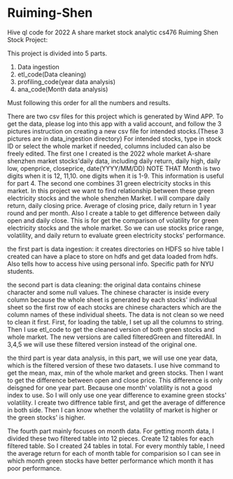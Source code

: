 # Ruiming-Shen
Hive ql code for 2022 A share market stock analytic
cs476 Ruiming Shen Stock Project:

This project is divided into 5 parts.
1. Data ingestion
2. etl_code(Data cleaning)
3. profiling_code(year data analysis)
4. ana_code(Month data analysis)

Must following this order for all the numbers and results.

There are two csv files for this project which is generated by Wind APP. To get the data, please log into this app with a valid account, and follow the 3 pictures instruction on creating a new csv file for intended stocks.(These 3 pictures are in data_ingestion directory) For intended stocks, type in stock ID or select the whole market if needed, columns included can also be freely edited. The first one I created is the 2022 whole market A-share shenzhen market stocks'daily data, including daily return, daily high, daily low, openprice, closeprice, date(YYYY/MM/DD) NOTE THAT Month is two digits when it is 12, 11,10. one digits when it is 1-9. This information is useful for part 4. The second one combines 31 green electricity stocks in this market. In this project we want to find relationship between these green electricity stocks and the whole shenzhen Market. I will compare daily return, daily closing price. Average of closing price, daily return in 1 year round and per month. Also I create a table to get difference between daily open and daily close. This is for get the comparison of volatility for green electricity stocks and the whole market. So we can use stocks price range, volatility, and daily return to evaluate green electricity stocks' performance.

the first part is data ingestion: it creates directories on HDFS so hive table I created can have a place to store on hdfs and get data loaded from hdfs. Also tells how to access hive using personal info. Specific path for NYU students.

the second part is data cleaning: the original data contains chinese character and some null values. The chinese character is inside every column because the whole sheet is generated by each stocks' individual sheet so the first row of each stocks are chinese characters which are the column names of these individual sheets. The data is not clean so we need to clean it first. First, for loading the table, I set up all the columns to string. Then I use etl_code to get the cleaned version of both green stocks and whole market. The new versions are called filteredGreen and filteredAll. In 3,4,5 we will use these filtered version instead of the original one.

the third part is year data analysis, in this part, we will use one year data, which is the filtered version of these two datasets. I use hive command to get the mean, max, min of the whole market and green stocks. Then I want to get the difference between open and close price. This difference is only deisgned for one year part. Because one month' volatility is not a good index to use. So I will only use one year difference to examine green stocks' volatility. I create two diffrence table first, and get the average of difference in both side. Then I can know whether the volatility of market is higher or the green stocks' is higher.

The fourth part mainly focuses on month data. For getting month data, I divided these two filtered table into 12 pieces. Create 12 tables for each filtered table. So I created 24 tables in total. For every monthly table, I need the average return for each of month table for comparision so I can see in which month green stocks have better performance which month it has poor performance. 

